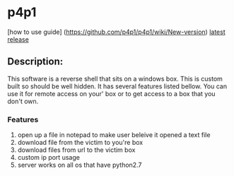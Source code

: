 # p4p1

[how to use guide] (https://github.com/p4p1/p4p1/wiki/New-version)
[latest release](https://github.com/p4p1/p4p1/releases)

## Description:
This software is a reverse shell that sits on a windows box. This is custom
built so should be well hidden. It has several features listed bellow.
You can use it for remote access on your' box or to get access to a box that
you don't own.

### Features
1. open up a file in notepad to make user beleive it opened a text file
2. download file from the victim to you're box
3. download files from url to the victim box
4. custom ip port usage
5. server works on all os that have python2.7

